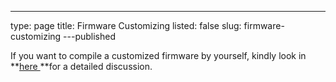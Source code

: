 ---
type: page
title: Firmware Customizing
listed: false
slug: firmware-customizing
---published

If you want to compile a customized firmware by yourself, kindly look in **[here ](https://forum.rakwireless.com/t/the-guid-of-customizing-a-firmware-based-on-rui/1016)**for a detailed discussion.

